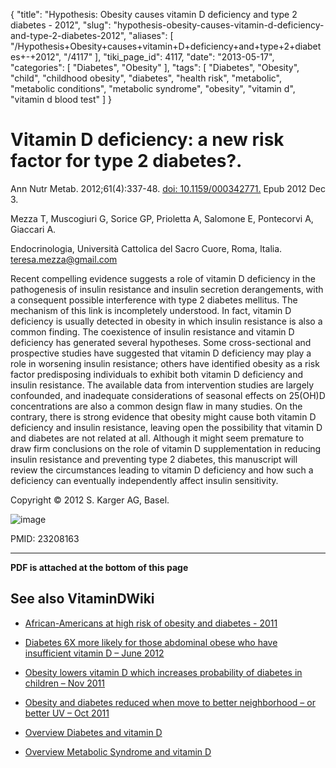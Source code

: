 {
    "title": "Hypothesis: Obesity causes vitamin D deficiency and type 2 diabetes - 2012",
    "slug": "hypothesis-obesity-causes-vitamin-d-deficiency-and-type-2-diabetes-2012",
    "aliases": [
        "/Hypothesis+Obesity+causes+vitamin+D+deficiency+and+type+2+diabetes+-+2012",
        "/4117"
    ],
    "tiki_page_id": 4117,
    "date": "2013-05-17",
    "categories": [
        "Diabetes",
        "Obesity"
    ],
    "tags": [
        "Diabetes",
        "Obesity",
        "child",
        "childhood obesity",
        "diabetes",
        "health risk",
        "metabolic",
        "metabolic conditions",
        "metabolic syndrome",
        "obesity",
        "vitamin d",
        "vitamin d blood test"
    ]
}


# Vitamin D deficiency: a new risk factor for type 2 diabetes?.

Ann Nutr Metab. 2012;61(4):337-48. [doi: 10.1159/000342771.](https://doi.org/10.1159/000342771.) Epub 2012 Dec 3.

Mezza T, Muscogiuri G, Sorice GP, Prioletta A, Salomone E, Pontecorvi A, Giaccari A.

Endocrinologia, Università Cattolica del Sacro Cuore, Roma, Italia. teresa.mezza@gmail.com

Recent compelling evidence suggests a role of vitamin D deficiency in the pathogenesis of insulin resistance and insulin secretion derangements, with a consequent possible interference with type 2 diabetes mellitus. The mechanism of this link is incompletely understood. In fact, vitamin D deficiency is usually detected in obesity in which insulin resistance is also a common finding. The coexistence of insulin resistance and vitamin D deficiency has generated several hypotheses. Some cross-sectional and prospective studies have suggested that vitamin D deficiency may play a role in worsening insulin resistance; others have identified obesity as a risk factor predisposing individuals to exhibit both vitamin D deficiency and insulin resistance. The available data from intervention studies are largely confounded, and inadequate considerations of seasonal effects on 25(OH)D concentrations are also a common design flaw in many studies. On the contrary, there is strong evidence that obesity might cause both vitamin D deficiency and insulin resistance, leaving open the possibility that vitamin D and diabetes are not related at all. Although it might seem premature to draw firm conclusions on the role of vitamin D supplementation in reducing insulin resistance and preventing type 2 diabetes, this manuscript will review the circumstances leading to vitamin D deficiency and how such a deficiency can eventually independently affect insulin sensitivity.

Copyright © 2012 S. Karger AG, Basel.

<img src="https://d1bk1kqxc0sym.cloudfront.net/attachments/jpeg/obesity1.jpg" alt="image">

PMID:     23208163

---

 **PDF is attached at the bottom of this page** 

## See also VitaminDWiki

* [African-Americans at high risk of obesity and diabetes - 2011](/posts/african-americans-at-high-risk-of-obesity-and-diabetes-2011)

* [Diabetes 6X more likely for those abdominal obese who have insufficient vitamin D – June 2012](/posts/diabetes-6x-more-likely-for-those-abdominal-obese-who-have-insufficient-vitamin-d)

* [Obesity lowers vitamin D which increases probability of diabetes in children – Nov 2011](/posts/obesity-lowers-vitamin-d-which-increases-probability-of-diabetes-in-children)

* [Obesity and diabetes reduced when move to better neighborhood – or better UV – Oct 2011](/posts/obesity-and-diabetes-reduced-when-move-to-better-neighborhood-or-better-uv)

* [Overview Diabetes and vitamin D](/posts/overview-diabetes-and-vitamin-d)

* [Overview Metabolic Syndrome and vitamin D](/posts/overview-metabolic-syndrome-and-vitamin-d)